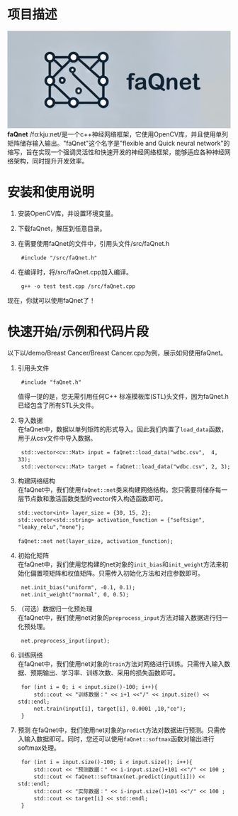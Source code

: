 # 项目描述
![logo](./faQnet.png)
**faQnet** /fɑːkjuːnet/是一个c++神经网络框架，它使用OpenCV库，并且使用单列矩阵储存输入输出。"faQnet"这个名字是"flexible and Quick neural network"的缩写，旨在实现一个强调灵活性和快速开发的神经网络框架，能够适应各种神经网络架构，同时提升开发效率。  

# 安装和使用说明  
1. 安装OpenCV库，并设置环境变量。
2. 下载faQnet，解压到任意目录。
3. 在需要使用faQnet的文件中，引用头文件/src/faQnet.h	

		#include "/src/faQnet.h"  

4. 在编译时，将/src/faQnet.cpp加入编译。  

		g++ -o test test.cpp /src/faQnet.cpp  

现在，你就可以使用faQnet了！

# 快速开始/示例和代码片段

以下以/demo/Breast Cancer/Breast Cancer.cpp为例，展示如何使用faQnet。  

1. 引用头文件

		#include "faQnet.h"
	值得一提的是，您无需引用任何C++ 标准模板库(STL)头文件，因为faQnet.h已经包含了所有STL头文件。  

2. 导入数据  
	在faQnet中，数据以单列矩阵的形式导入。因此我们内置了`load_data`函数，用于从csv文件中导入数据。  

		std::vector<cv::Mat> input = faQnet::load_data("wdbc.csv", 	4, 33);
		std::vector<cv::Mat> target = faQnet::load_data("wdbc.csv", 2, 3);

3.  构建网络结构  
	在faQnet中，我们使用`faQnet::net`类来构建网络结构。您只需要将储存每一层节点数和激活函数类型的vector传入构造函数即可。  

		std::vector<int> layer_size = {30, 15, 2};
		std::vector<std::string> activation_function = {"softsign", "leaky_relu","none"};
		
		faQnet::net net(layer_size, activation_function);   

4. 初始化矩阵  
	在faQnet中，我们使用您构建的net对象的`init_bias`和`init_weight`方法来初始化偏置项矩阵和权值矩阵。只需传入初始化方法和对应参数即可。  

		net.init_bias("uniform", -0.1, 0.1);
		net.init_weight("normal", 0, 0.5);

5. （可选）数据归一化预处理  
	在faQnet中，我们使用net对象的`preprocess_input`方法对输入数据进行归一化预处理。  

		net.preprocess_input(input);

6. 训练网络  
	在faQnet中，我们使用net对象的`train`方法对网络进行训练。只需传入输入数据、预期输出、学习率、训练次数、采用的损失函数即可。  

		for (int i = 0; i < input.size()-100; i++){
			std::cout << "训练数据：" << i+1 <<"/" << input.size() << std::endl;
			net.train(input[i], target[i], 0.0001 ,10,"ce");
		}

7. 预测
	在faQnet中，我们使用net对象的`predict`方法对数据进行预测。只需传入输入数据即可。同时，您还可以使用`faQnet::softmax`函数对输出进行softmax处理。  

		for (int i = input.size()-100; i < input.size(); i++){
			std::cout << "预测数据：" << i-input.size()+101 <<"/" << 100 ;
			std::cout << faQnet::softmax(net.predict(input[i])) << std::endl;
			std::cout << "实际数据：" << i-input.size()+101 <<"/" << 100 ;
			std::cout << target[i] << std::endl;
		}
